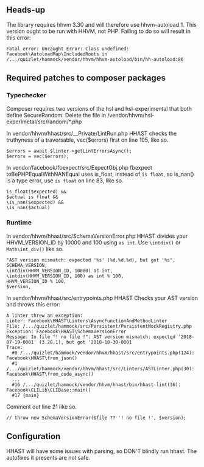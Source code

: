 ## Heads-up

The library requires hhvm 3.30 and will therefore use hhvm-autoload 1.
This version ought to be run with HHVM, not PHP.
Failing to do so will result in this error:
```
Fatal error: Uncaught Error: Class undefined: Facebook\AutoloadMap\IncludedRoots in /.../quizlet/hammock/vendor/hhvm/hhvm-autoload/bin/hh-autoload:86
```

## Required patches to composer packages

### Typechecker

Composer requires two versions of the hsl and hsl-experimental that both define SecureRandom.
Delete the file in /vendor/hhvm/hsl-experimetal/src/random/\*.php

In vendor/hhvm/hhast/src/__Private/LintRun.php
HHAST checks the truthyness of a traversable, vec($errors) first on line 105, like so.
```
$errors = await $linter->getLintErrorsAsync();
$errors = vec($errors);
```

In vendor/facebook/fbexpect/src/ExpectObj.php
fbexpect toBePHPEqualWithNANEqual uses is_float, instead of `is float`, so is_nan() is a type error, use `is float` on line 83, like so.
```
is_float($expected) &&
$actual is float &&
\is_nan($expected) &&
\is_nan($actual)
```

### Runtime

In vendor/hhvm/hhast/src/SchemaVersionError.php
HHAST divides your HHVM_VERSION_ID by 10000 and 100 using `as int`.
Use `\intdiv()` or `Math\int_div()` like so.
```
"AST version mismatch: expected '%s' (%d.%d.%d), but got '%s",
SCHEMA_VERSION,
\intdiv(HHVM_VERSION_ID, 10000) as int,
\intdiv(HHVM_VERSION_ID, 100) as int % 100,
HHVM_VERSION_ID % 100,
$version,
```

In vendor/hhvm/hhast/src/entrypoints.php
HHAST Checks your AST version and throws this error:
```
A linter threw an exception:
Linter: Facebook\HHAST\Linters\AsyncFunctionAndMethodLinter
File: /.../quizlet/hammock/src/Persistent/PersistentMockRegistry.php
Exception: Facebook\HHAST\SchemaVersionError
Message: In file "! no file !": AST version mismatch: expected '2018-07-19-0001' (3.28.1), but got '2018-10-30-0001
Trace:
  #0 /.../quizlet/hammock/vendor/hhvm/hhast/src/entrypoints.php(124): Facebook\HHAST\from_json()
  #1 /.../quizlet/hammock/vendor/hhvm/hhast/src/Linters/ASTLinter.php(30): Facebook\HHAST\from_code_async()
  ...
  #16 /.../quizlet/hammock/vendor/hhvm/hhast/bin/hhast-lint(36): Facebook\CLILib\CLIBase::main()
  #17 {main}
```

Comment out line 21 like so.
```
// throw new SchemaVersionError($file ?? '! no file !', $version);
```

## Configuration

HHAST will have some issues with parsing, so DON'T blindly run hhast.
The autofixes it presents are not safe.